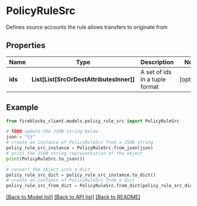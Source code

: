 # PolicyRuleSrc

Defines source accounts the rule allows transfers to originate from

## Properties

Name | Type | Description | Notes
------------ | ------------- | ------------- | -------------
**ids** | **List[List[SrcOrDestAttributesInner]]** | A set of ids in a tuple format | [optional] 

## Example

```python
from fireblocks_client.models.policy_rule_src import PolicyRuleSrc

# TODO update the JSON string below
json = "{}"
# create an instance of PolicyRuleSrc from a JSON string
policy_rule_src_instance = PolicyRuleSrc.from_json(json)
# print the JSON string representation of the object
print(PolicyRuleSrc.to_json())

# convert the object into a dict
policy_rule_src_dict = policy_rule_src_instance.to_dict()
# create an instance of PolicyRuleSrc from a dict
policy_rule_src_from_dict = PolicyRuleSrc.from_dict(policy_rule_src_dict)
```
[[Back to Model list]](../README.md#documentation-for-models) [[Back to API list]](../README.md#documentation-for-api-endpoints) [[Back to README]](../README.md)


